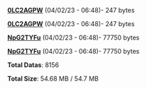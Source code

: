 [**0LC2AGPW**](/data/0LC2AGPW.txt) (04/02/23 - 06:48)- 247 bytes

[**0LC2AGPW**](/data/0LC2AGPW.txt) (04/02/23 - 06:48)- 247 bytes

[**NpG2TYFu**](/data/NpG2TYFu.txt) (04/02/23 - 06:48)- 77750 bytes

[**NpG2TYFu**](/data/NpG2TYFu.txt) (04/02/23 - 06:48)- 77750 bytes

**Total Datas**: 8156

**Total Size**: 54.68 MB / 54.7 MB